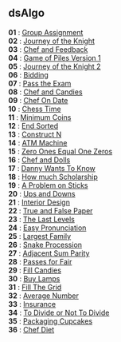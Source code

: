 ## dsAlgo
**01** : [Group Assignment](./cpp/001.cpp) </br>
**02** : [Journey of the Knight](./cpp/002.cpp) </br>
**03** : [Chef and Feedback](./cpp/003.cpp) </br>
**04** : [Game of Piles Version 1](./cpp/004.cpp) </br>
**05** : [Journey of the Knight 2](./cpp/005.cpp) </br>
**06** : [Bidding](./cpp/006.cpp) </br>
**07** : [Pass the Exam](./cpp/007.cpp) </br>
**08** : [Chef and Candies](./cpp/008.cpp) </br>
**09** : [Chef On Date](./cpp/009.cpp) </br>
**10** : [Chess Time](./cpp/010.cpp) </br>
**11** : [Minimum Coins](./cpp/011.cpp) </br>
**12** : [End Sorted](./cpp/012.cpp) </br>
**13** : [Construct N](./cpp/013.cpp) </br>
**14** : [ATM Machine](./cpp/014.cpp) </br>
**15** : [Zero Ones Equal One Zeros](./cpp/015.cpp) </br>
**16** : [Chef and Dolls](./cpp/016.cpp) </br>
**17** : [Danny Wants To Know](./cpp/017.cpp) </br>
**18** : [How much Scholarship](./cpp/018.cpp) </br>
**19** : [A Problem on Sticks](./cpp/019.cpp) </br>
**20** : [Ups and Downs](./cpp/020.cpp) </br>
**21** : [Interior Design](./cpp/021.cpp) </br>
**22** : [True and False Paper](./cpp/022cpp) </br>
**23** : [The Last Levels](./cpp/023cpp) </br>
**24** : [Easy Pronunciation ](./cpp/024cpp) </br>
**25** : [Largest Family](./cpp/025cpp) </br>
**26** : [Snake Procession](./cpp/026cpp) </br>
**27** : [Adjacent Sum Parity](./cpp/027cpp) </br>
**28** : [Passes for Fair](./cpp/028cpp) </br>
**29** : [Fill Candies](./cpp/029cpp) </br>
**30** : [Buy Lamps](./cpp/030cpp) </br>
**31** : [Fill The Grid](./cpp/031cpp) </br>
**32** : [Average Number](./cpp/032cpp) </br>
**33** : [Insurance](./cpp/033cpp) </br>
**34** : [To Divide or Not To Divide](./cpp/034cpp) </br>
**35** : [Packaging Cupcakes](./cpp/035cpp) </br>
**36** : [Chef Diet](./cpp/036cpp) </br>



































